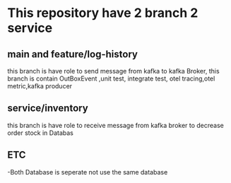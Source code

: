 # This repository have 2 branch 2 service
## main and feature/log-history
this branch is have role to send message from kafka to kafka Broker, this branch is contain OutBoxEvent ,unit test, integrate test, otel tracing,otel metric,kafka producer

## service/inventory
this branch is have role to receive message from kafka broker to decrease order stock in Databas

## ETC
-Both Database is seperate not use the same database

